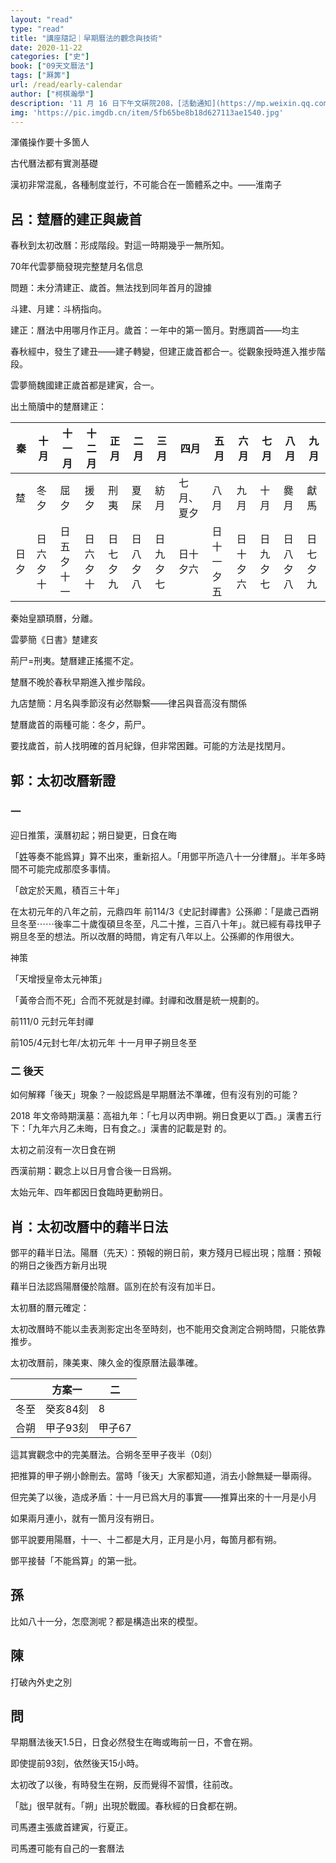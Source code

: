 ```yaml
---
layout: "read"
type: "read"
title: "講座隨記｜早期曆法的觀念與技術"
date: 2020-11-22
categories: ["史"]
book: ["09天文曆法"]
tags: ["厤筭"]
url: /read/early-calendar
author: ["柯棋瀚學"]
description: '11 月 16 日下午文硏院208，[活動通知](https://mp.weixin.qq.com/s/UAW-exi0uGxQS2iyJd28Bg)。召集人：邱靖嘉，報告人：呂傳益、郭津嵩、肖堯，與談人：孫小淳、陳侃理。呂傳益一看就是理科生，氣質太不一樣了。口頭表達能力跟我大一大二差不多，聽著很著急。當然，我也沒聽懂他在講什麼。筆記很亂。'
img: 'https://pic.imgdb.cn/item/5fb65be8b18d627113ae1540.jpg'
---
```


渾儀操作要十多箇人

古代曆法都有實測基礎

漢初非常混亂，各種制度並行，不可能合在一箇體系之中。——淮南子

## 呂：䠂曆的建正與歲首

春秋到太初改曆：形成階段。對這一時期幾乎一無所知。

70年代雲夢簡發現完整䠂月名信息

問題：未分清建正、歲首。無法找到同年首月的證據

斗建、月建：斗柄指向。

建正：曆法中用哪月作正月。歲首：一年中的第一箇月。對應調首——均主

春秋經中，發生了建丑——建子轉變，但建正歲首都合一。從觀象授時進入推步階段。

雲夢簡魏國建正歲首都是建寅，合一。

出土簡牘中的䠂曆建正：

| 秦   | 十月     | 十一月     | 十二月   | 正月     | 二月     | 三月     | 四月       | 五月       | 六月     | 七月     | 八月     | 九月     |
| ---- | -------- | ---------- | -------- | -------- | -------- | -------- | ---------- | ---------- | -------- | -------- | -------- | -------- |
| 䠂   | 冬夕     | 屈夕       | 援夕     | 刑夷     | 夏杘     | 紡月     | 七月、夏夕 | 八月       | 九月     | 十月     | 爨月     | 獻馬     |
| 日夕 | 日六夕十 | 日五夕十一 | 日六夕十 | 日七夕九 | 日八夕八 | 日九夕七 | 日十夕六   | 日十一夕五 | 日十夕六 | 日九夕七 | 日八夕八 | 日七夕九 |

秦始皇顓頊曆，分離。

雲夢簡《日書》䠂建亥

荊尸=刑夷。䠂曆建正搖擺不定。

䠂曆不晚於春秋早期進入推步階段。

九店䠂簡：月名與季節沒有必然聯繫——律呂與音高沒有關係

䠂曆歲首的兩種可能：冬夕，荊尸。

要找歲首，前人找明確的首月紀錄，但非常困難。可能的方法是找閏月。

## 郭：太初改曆新證

### 一

迎日推策，漢曆初起；朔日變更，日食在晦

「<u>姓</u>等奏不能爲算」算不出來，重新招人。「用鄧平所造八十一分律曆」。半年多時間不可能完成那麼多事情。

「啟定於天鳳，積百三十年」

在太初元年的八年之前，元鼎四年 前114/3《史記封禪書》公孫卿：「是歲己酉朔旦冬至⋯⋯後率二十歲復碩旦冬至，凡二十推，三百八十年」。就已經有尋找甲子朔旦冬至的想法。所以改曆的時間，肯定有八年以上。公孫卿的作用很大。

神策

「天增授皇帝太元神策」

「黃帝合而不死」合而不死就是封禪。封禪和改曆是統一規劃的。

前111/0 元封元年封禪

前105/4元封七年/太初元年 十一月甲子朔旦冬至

### 二 後天

如何解釋「後天」現象？一般認爲是早期曆法不準確，但有沒有別的可能？

2018 年文帝時期漢墓：高祖九年：「七月以丙申朔。朔日食更以丁酉。」漢書五行下：「九年六月乙未晦，日有食之。」漢書的記載是對 的。

太初之前沒有一次日食在朔

西漢前期：觀念上以日月會合後一日爲朔。

太始元年、四年都因日食臨時更動朔日。

## 肖：太初改曆中的藉半日法

鄧平的藉半日法。陽曆（先天）：預報的朔日前，東方殘月已經出現；陰曆：預報的朔日之後西方新月出現

藉半日法認爲陽曆優於陰曆。區別在於有沒有加半日。

太初曆的曆元確定：

太初改曆時不能以圭表測影定出冬至時刻，也不能用交食測定合朔時間，只能依靠推步。

太初改曆前，陳美東、陳久金的復原曆法最準確。

|      | 方案一   | 二     |
| ---- | -------- | ------ |
| 冬至 | 癸亥84刻 | 8      |
| 合朔 | 甲子93刻 | 甲子67 |

這其實觀念中的完美曆法。合朔冬至甲子夜半（0刻）

把推算的甲子朔小餘刪去。當時「後天」大家都知道，消去小餘無疑一舉兩得。

但完美了以後，造成矛盾：十一月已爲大月的事實——推算出來的十一月是小月

如果兩月連小，就有一箇月沒有朔日。

鄧平說要用陽曆，十一、十二都是大月，正月是小月，每箇月都有朔。

鄧平接替「不能爲算」的第一批。

## 孫

比如八十一分，怎麼測呢？都是構造出來的模型。

## 陳

打破內外史之別

## 問

早期曆法後天1.5日，日食必然發生在晦或晦前一日，不會在朔。

即使提前93刻，依然後天15小時。

太初改了以後，有時發生在朔，反而覺得不習慣，往前改。

「朏」很早就有。「朔」出現於戰國。春秋經的日食都在朔。

司馬遷主張歲首建寅，行夏正。

司馬遷可能有自己的一套曆法
